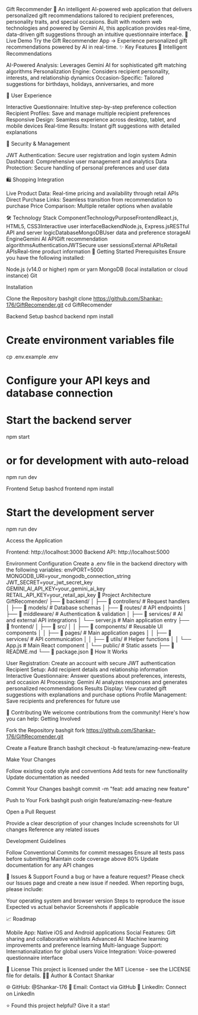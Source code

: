 Gift Recommender 🎁
An intelligent AI-powered web application that delivers personalized gift recommendations tailored to recipient preferences, personality traits, and special occasions.
Built with modern web technologies and powered by Gemini AI, this application provides real-time, data-driven gift suggestions through an intuitive questionnaire interface.
🌟 Live Demo
Try the Gift Recommender App →
Experience personalized gift recommendations powered by AI in real-time.
✨ Key Features
🎯 Intelligent Recommendations

AI-Powered Analysis: Leverages Gemini AI for sophisticated gift matching algorithms
Personalization Engine: Considers recipient personality, interests, and relationship dynamics
Occasion-Specific: Tailored suggestions for birthdays, holidays, anniversaries, and more

👤 User Experience

Interactive Questionnaire: Intuitive step-by-step preference collection
Recipient Profiles: Save and manage multiple recipient preferences
Responsive Design: Seamless experience across desktop, tablet, and mobile devices
Real-time Results: Instant gift suggestions with detailed explanations

🔐 Security & Management

JWT Authentication: Secure user registration and login system
Admin Dashboard: Comprehensive user management and analytics
Data Protection: Secure handling of personal preferences and user data

🛍️ Shopping Integration

Live Product Data: Real-time pricing and availability through retail APIs
Direct Purchase Links: Seamless transition from recommendation to purchase
Price Comparison: Multiple retailer options when available

🛠️ Technology Stack
ComponentTechnologyPurposeFrontendReact.js, HTML5, CSS3Interactive user interfaceBackendNode.js, Express.jsRESTful API and server logicDatabaseMongoDBUser data and preference storageAI EngineGemini AI APIGift recommendation algorithmsAuthenticationJWTSecure user sessionsExternal APIsRetail APIsReal-time product information
🚀 Getting Started
Prerequisites
Ensure you have the following installed:

Node.js (v14.0 or higher)
npm or yarn
MongoDB (local installation or cloud instance)
Git

Installation

Clone the Repository
bashgit clone https://github.com/Shankar-176/GiftRecomender.git
cd GiftRecomender

Backend Setup
bashcd backend
npm install

# Create environment variables file
cp .env.example .env
# Configure your API keys and database connection

# Start the backend server
npm start
# or for development with auto-reload
npm run dev

Frontend Setup
bashcd frontend
npm install

# Start the development server
npm run dev

Access the Application

Frontend: http://localhost:3000
Backend API: http://localhost:5000



Environment Configuration
Create a .env file in the backend directory with the following variables:
envPORT=5000
MONGODB_URI=your_mongodb_connection_string
JWT_SECRET=your_jwt_secret_key
GEMINI_AI_API_KEY=your_gemini_ai_key
RETAIL_API_KEY=your_retail_api_key
📁 Project Architecture
GiftRecomender/
├── 📁 backend/
│   ├── 📁 controllers/     # Request handlers
│   ├── 📁 models/          # Database schemas
│   ├── 📁 routes/          # API endpoints
│   ├── 📁 middleware/      # Authentication & validation
│   ├── 📁 services/        # AI and external API integrations
│   └── server.js           # Main application entry
├── 📁 frontend/
│   ├── 📁 src/
│   │   ├── 📁 components/  # Reusable UI components
│   │   ├── 📁 pages/       # Main application pages
│   │   ├── 📁 services/    # API communication
│   │   ├── 📁 utils/       # Helper functions
│   │   └── App.js          # Main React component
│   └── public/             # Static assets
├── 📄 README.md
└── 📄 package.json
🎯 How It Works

User Registration: Create an account with secure JWT authentication
Recipient Setup: Add recipient details and relationship information
Interactive Questionnaire: Answer questions about preferences, interests, and occasion
AI Processing: Gemini AI analyzes responses and generates personalized recommendations
Results Display: View curated gift suggestions with explanations and purchase options
Profile Management: Save recipients and preferences for future use

🤝 Contributing
We welcome contributions from the community! Here's how you can help:
Getting Involved

Fork the Repository
bashgit fork https://github.com/Shankar-176/GiftRecomender.git

Create a Feature Branch
bashgit checkout -b feature/amazing-new-feature

Make Your Changes

Follow existing code style and conventions
Add tests for new functionality
Update documentation as needed


Commit Your Changes
bashgit commit -m "feat: add amazing new feature"

Push to Your Fork
bashgit push origin feature/amazing-new-feature

Open a Pull Request

Provide a clear description of your changes
Include screenshots for UI changes
Reference any related issues



Development Guidelines

Follow Conventional Commits for commit messages
Ensure all tests pass before submitting
Maintain code coverage above 80%
Update documentation for any API changes

🐛 Issues & Support
Found a bug or have a feature request? Please check our Issues page and create a new issue if needed.
When reporting bugs, please include:

Your operating system and browser version
Steps to reproduce the issue
Expected vs actual behavior
Screenshots if applicable

📈 Roadmap

 Mobile App: Native iOS and Android applications
 Social Features: Gift sharing and collaborative wishlists
 Advanced AI: Machine learning improvements and preference learning
 Multi-language Support: Internationalization for global users
 Voice Integration: Voice-powered questionnaire interface

📄 License
This project is licensed under the MIT License - see the LICENSE file for details.
👨‍💻 Author & Contact
Shankar

🌐 GitHub: @Shankar-176
📧 Email: Contact via GitHub
💼 LinkedIn: Connect on LinkedIn


⭐ Found this project helpful? Give it a star!
